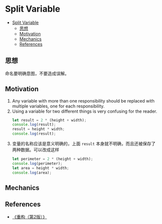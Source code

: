 # Split Variable



<!-- TOC -->

- [Split Variable](#split-variable)
    - [思想](#思想)
    - [Motivation](#motivation)
    - [Mechanics](#mechanics)
    - [References](#references)

<!-- /TOC -->


## 思想
命名要明确意图，不要造成误解。


## Motivation
1. Any variable with more than one responsibility should be replaced with multiple variables, one for each responsibility. 
2. Using a variable for two different things is very confusing for the reader.
    ```js
    let result = 2 * (height + width);
    console.log(result);
    result = height * width;
    console.log(result);
    ```
3. 变量的名称应该是意义明确的，上面 `result` 本身就不明确，而且还被保存了两种数据。可以改成这样
    ```js
    let perimeter = 2 * (height + width);
    console.log(perimeter);
    let area = height * width;
    console.log(area);
    ```


## Mechanics


## References
* [《重构（第2版）》](https://book.douban.com/subject/33400354/)
